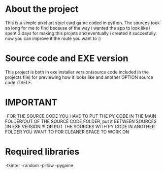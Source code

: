 # About the project
This is a simple pixel art styel card game coded in python.
The sources took so long for me to find because of the way i wanted the app to look like
i spent 3 days for making this projets and eventually i created it succesfully.
now you can improve it the route you want to :)

# Source code and EXE version
This project is both in exe installer version(source code included in the projects file) for previewing how it looks like and another  OPTION  source code ITSELF.

# IMPORTANT
-FOR THE SOURCE CODE YOU HAVE TO PUT THE PY CODE IN THE MAIN FOLDER(OUT OF THE SOURCE CODE FOLDER, put it BETWEEN SOURCES )IN EXE VERSION !!!
OR PUT THE SOURCES WITH PY CODE IN ANOTHER FOLDER YOU WANT TO FOR CLEANER SPACE TO WORK ON

# Required libraries
-tkinter
-random
-pillow
-pygame


